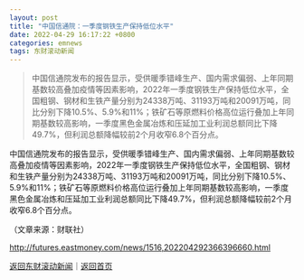 ```yaml
---
layout: post
title: "中国信通院：一季度钢铁生产保持低位水平"
date: 2022-04-29 16:17:22 +0800
categories: emnews
tags: 东财滚动新闻
---
```

> 中国信通院发布的报告显示，受供暖季错峰生产、国内需求偏弱、上年同期基数较高叠加疫情等因素影响，2022年一季度钢铁生产保持低位水平，全国粗钢、钢材和生铁产量分别为24338万吨、31193万吨和20091万吨，同比分别下降10.5%、5.9%和11%；铁矿石等原燃料价格高位运行叠加上年同期基数较高影响，一季度黑色金属冶炼和压延加工业利润总额同比下降49.7%，但利润总额降幅较前2个月收窄6.8个百分点。

<p>中国信通院发布的报告显示，受供暖季错峰生产、国内需求偏弱、上年同期基数较高叠加疫情等因素影响，2022年一季度钢铁生产保持低位水平，全国粗钢、钢材和生铁产量分别为24338万吨、31193万吨和20091万吨，同比分别下降10.5%、5.9%和11%；铁矿石等原燃料价格高位运行叠加上年同期基数较高影响，一季度黑色金属冶炼和压延加工业利润总额同比下降49.7%，但利润总额降幅较前2个月收窄6.8个百分点。</p><p></p><p class="em_media">（文章来源：财联社）</p>

<http://futures.eastmoney.com/news/1516,202204292366396660.html>

[返回东财滚动新闻](//finews.withounder.com/emnews/)｜[返回首页](//finews.withounder.com/)